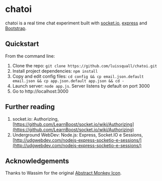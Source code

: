 # chatoi

chatoi is a real time chat experiment built with [socket.io](http://socket.io/), [express](http://expressjs.com/) and [Bootstrap](http://getbootstrap.com/).

## Quickstart

From the command line:

1. Clone the repo: `git clone https://github.com/luissquall/chatoi.git`
2. Install project dependencies: `npm install`
3. Copy and edit config files: `cd config && cp email.json.default email.json && cp app.json.default app.json && cd -`
4. Launch server: `node app.js`. Server listens by default on port 3000
5. Go to http://localhost:3000

## Further reading

1. socket.io: Authorizing, [https://github.com/LearnBoost/socket.io/wiki/Authorizing](https://github.com/LearnBoost/socket.io/wiki/Authorizing)
2. Underground WebDev: Node.js: Express, Socket.IO e Sessions, [http://udgwebdev.com/nodejs-express-socketio-e-sessions/](http://udgwebdev.com/nodejs-express-socketio-e-sessions/)

## Acknowledgements

Thanks to Wassim for the original [Abstract Monkey Icon](http://www.blugraphic.com/2012/05/10/abstract-mokey-icon-2/).